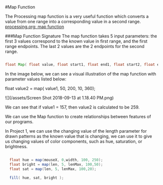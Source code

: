 #Map Function

The Processing map function is a very useful function which converts a value from one range into a corresponding value in a second range. [processing.org: map function](https://processing.org/reference/map_.html) 

###Map Function Signature
The map function takes 5 input parameters:  the first 3 values correspond to the known value in first range, and the first range endpoints.  The last 2 values are the 2 endpoints for the second range.  

```java

float Map( float value, float start1, float end1, float start2, float end2) 
```
In the image below, we can see a visual illustration of the map function with parameter values listed below: 

float value2 = map( value1, 50, 200, 10, 360);

![](/assets/Screen Shot 2018-09-13 at 1.18.40 PM.png)

We can see that if value1 = 157, then value2 is calculated to be 259.

We can use the Map function to create relationships between features of our programs.  

In Project 1, we can use the changing value of the length parameter for drawn patterns as the known value that is changing, we can use it to give us changing values of color components, such as hue, saturation, or brightness. 

 

```java
  
  float hue = map(mouseX, 0,width, 100, 250);
  float bright = map(len, 5, lenMax, 100,50);
  float sat = map(len, 5, lenMax, 100,20);
 
  fill( hue, sat, bright );
```


 






